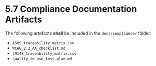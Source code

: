 # 5.7 Compliance Documentation Artifacts

The following artefacts **shall** be included in the `docs/compliance/` folder:

- `ASVS_traceability_matrix.csv`
- `WCAG_2.2_AA_checklist.md`
- `29148_traceability_matrix.csv`
- `quality_in_use_test_plan.md`